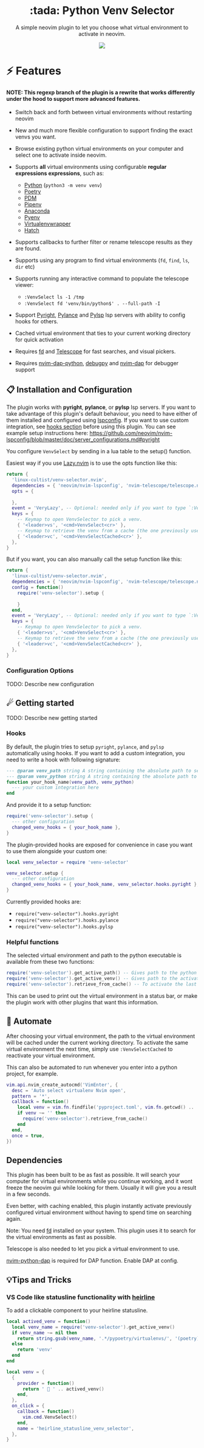 <p align="center">
  <h1 align="center">:tada: Python Venv Selector</h2>
</p>

<p align="center">
	A simple neovim plugin to let you choose what virtual environment to activate in neovim.
</p>

<p align="center">
    <img src="venv-selector.png" />
</p>

# ⚡️ Features

#### **NOTE:** This regexp branch of the plugin is a rewrite that works differently under the hood to support more advanced features.

- Switch back and forth between virtual environments without restarting neovim
- New and much more flexible configuration to support finding the exact venvs you want.
- Browse existing python virtual environments on your computer and select one to activate inside neovim.
- Supports **all** virtual environments using configurable **regular expressions expressions**, such as:
  - [Python](https://www.python.org/) (`python3 -m venv venv`)
  - [Poetry](https://python-poetry.org)
  - [PDM](https://github.com/pdm-project/pdm)
  - [Pipenv](https://pipenv.pypa.io/en/latest/)
  - [Anaconda](https://www.anaconda.com)
  - [Pyenv](https://github.com/pyenv/pyenv)
  - [Virtualenvwrapper](https://virtualenvwrapper.readthedocs.io/en/latest/)
  - [Hatch](https://hatch.pypa.io/latest/)
- Supports callbacks to further filter or rename telescope results as they are found.
- Supports using any program to find virtual environments (`fd`, `find`, `ls`, `dir` etc)
- Supports running any interactive command to populate the telescope viewer:
  - `:VenvSelect ls -1 /tmp`
  - `:VenvSelect fd 'venv/bin/python$' . --full-path -I`

- Support [Pyright](https://github.com/microsoft/pyright), [Pylance](https://github.com/microsoft/pylance-release) and [Pylsp](https://github.com/python-lsp/python-lsp-server) lsp servers with ability to config hooks for others.
- Cached virtual environment that ties to your current working directory for quick activation
- Requires [fd](https://github.com/sharkdp/fd) and [Telescope](https://github.com/nvim-telescope/telescope.nvim) for fast searches, and visual pickers.
- Requires [nvim-dap-python](https://github.com/mfussenegger/nvim-dap-python), [debugpy](https://github.com/microsoft/debugpy) and [nvim-dap](https://github.com/mfussenegger/nvim-dap) for debugger support

## 📋 Installation and Configuration

The plugin works with **pyright**, **pylance**, or **pylsp** lsp servers. If you want to take advantage of this plugin's default behaviour, you need to have either of them installed
and configured using [lspconfig](https://github.com/neovim/nvim-lspconfig). If you want to use custom integration, see [hooks section](#hooks)
before using this plugin. You can see example setup instructions here: https://github.com/neovim/nvim-lspconfig/blob/master/doc/server_configurations.md#pyright

You configure `VenvSelect` by sending in a lua table to the setup() function.

Easiest way if you use [Lazy.nvim](https://github.com/folke/lazy.nvim) is to use the opts function like this:

```lua
return {
  'linux-cultist/venv-selector.nvim',
  dependencies = { 'neovim/nvim-lspconfig', 'nvim-telescope/telescope.nvim', 'mfussenegger/nvim-dap-python' },
  opts = {
    
  },
  event = 'VeryLazy', -- Optional: needed only if you want to type `:VenvSelect` without a keymapping
  keys = {
    -- Keymap to open VenvSelector to pick a venv.
    { '<leader>vs', '<cmd>VenvSelect<cr>' },
    -- Keymap to retrieve the venv from a cache (the one previously used for the same project directory).
    { '<leader>vc', '<cmd>VenvSelectCached<cr>' },
  },
}
```

But if you want, you can also manually call the setup function like this:

```lua
return {
  'linux-cultist/venv-selector.nvim',
  dependencies = { 'neovim/nvim-lspconfig', 'nvim-telescope/telescope.nvim', 'mfussenegger/nvim-dap-python' },
  config = function()
    require('venv-selector').setup {
      
    }
  end,
  event = 'VeryLazy', -- Optional: needed only if you want to type `:VenvSelect` without a keymapping
  keys = {
    -- Keymap to open VenvSelector to pick a venv.
    { '<leader>vs', '<cmd>VenvSelect<cr>' },
    -- Keymap to retrieve the venv from a cache (the one previously used for the same project directory).
    { '<leader>vc', '<cmd>VenvSelectCached<cr>' },
  },
}
```

### Configuration Options

TODO: Describe new configuration

## ☄ Getting started

TODO: Describe new getting started

### Hooks

By default, the plugin tries to setup `pyright`, `pylance`, and `pylsp` automatically using hooks. If you want to add a custom integration, you need to write
a hook with following signature:

```lua
--- @param venv_path string A string containing the absolute path to selected virtualenv
--- @param venv_python string A string containing the absolute path to python binary in selected venv
function your_hook_name(venv_path, venv_python)
  --- your custom integration here
end
```

And provide it to a setup function:

```lua
require('venv-selector').setup {
  --- other configuration
  changed_venv_hooks = { your_hook_name },
}
```

The plugin-provided hooks are exposed for convenience in case you want to use them alongside your custom one:

```lua
local venv_selector = require 'venv-selector'

venv_selector.setup {
  --- other configuration
  changed_venv_hooks = { your_hook_name, venv_selector.hooks.pyright },
}
```

Currently provided hooks are:

- `require("venv-selector").hooks.pyright`
- `require("venv-selector").hooks.pylance`
- `require("venv-selector").hooks.pylsp`

### Helpful functions

The selected virtual environment and path to the python executable is available from these two functions:

```lua
require('venv-selector').get_active_path() -- Gives path to the python executable inside the activated virtual environment
require('venv-selector').get_active_venv() -- Gives path to the activated virtual environment folder
require('venv-selector').retrieve_from_cache() -- To activate the last virtual environment set in the current working directory
```

This can be used to print out the virtual environment in a status bar, or make the plugin work with other plugins that
want this information.

## 🤖 Automate

After choosing your virtual environment, the path to the virtual environment will be cached under the current working directory. To activate the same virtual environment
the next time, simply use `:VenvSelectCached` to reactivate your virtual environment.

This can also be automated to run whenever you enter into a python project, for example.

```lua
vim.api.nvim_create_autocmd('VimEnter', {
  desc = 'Auto select virtualenv Nvim open',
  pattern = '*',
  callback = function()
    local venv = vim.fn.findfile('pyproject.toml', vim.fn.getcwd() .. ';')
    if venv ~= '' then
      require('venv-selector').retrieve_from_cache()
    end
  end,
  once = true,
})
```


## Dependencies

This plugin has been built to be as fast as possible. It will search your computer for virtual environments while you
continue working, and it wont freeze the neovim gui while looking for them. Usually it will give you a result in a few seconds.

Even better, with caching enabled, this plugin instantly activate previously configured virtual environment without having to spend time on searching again.

Note: You need [fd](https://github.com/sharkdp/fd) installed on your system. This plugin uses it to search for
the virtual environments as fast as possible.

Telescope is also needed to let you pick a virtual environment to use.

[nvim-python-dap](https://github.com/mfussenegger/nvim-dap-python) is required for DAP function. Enable DAP at config.

## 💡Tips and Tricks

### VS Code like statusline functionality with [heirline](https://github.com/rebelot/heirline.nvim)

To add a clickable component to your heirline statusline.

```lua
local actived_venv = function()
  local venv_name = require('venv-selector').get_active_venv()
  if venv_name ~= nil then
    return string.gsub(venv_name, '.*/pypoetry/virtualenvs/', '(poetry) ')
  else
    return 'venv'
  end
end

local venv = {
  {
    provider = function()
      return '  ' .. actived_venv()
    end,
  },
  on_click = {
    callback = function()
      vim.cmd.VenvSelect()
    end,
    name = 'heirline_statusline_venv_selector',
  },
}
```
